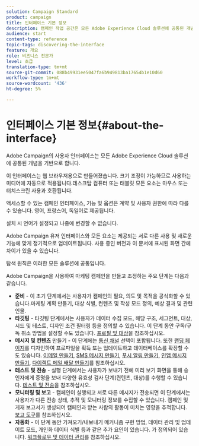 ```yaml
---
solution: Campaign Standard
product: campaign
title: 인터페이스 기본 정보
description: 캠페인 작업 공간은 모든 Adobe Experience Cloud 솔루션에 공통된 개념을 기반으로 합니다.
audience: start
content-type: reference
topic-tags: discovering-the-interface
feature: 개요
role: 비즈니스 전문가
level: 초급
translation-type: tm+mt
source-git-commit: 088b49931ee5047fa6b949813ba17654b1e10d60
workflow-type: tm+mt
source-wordcount: '436'
ht-degree: 5%

---
```



# 인터페이스 기본 정보{#about-the-interface}

Adobe Campaign의 사용자 인터페이스는 모든 Adobe Experience Cloud 솔루션에 공통된 개념을 기반으로 합니다.

이 인터페이스는 웹 브라우저용으로 만들어졌습니다. 크기 조정이 가능하므로 사용하는 미디어에 자동으로 적용됩니다.데스크탑 컴퓨터 또는 태블릿 모든 요소는 마우스 또는 터치스크린 사용과 호환됩니다.

액세스할 수 있는 캠페인 인터페이스, 기능 및 옵션은 계약 및 사용자 권한에 따라 다를 수 있습니다. 영어, 프랑스어, 독일어로 제공됩니다.

설치 시 언어가 설정되고 나중에 변경할 수 없습니다.

Adobe Campaign 유저 인터페이스와 모든 요소는 제공되는 서로 다른 사용 및 새로운 기능에 맞게 정기적으로 업데이트됩니다. 사용 중인 버전과 이 문서에 표시된 화면 간에 차이가 있을 수 있습니다.

탐색 원칙은 이러한 모든 솔루션에 공통입니다.

Adobe Campaign을 사용하여 마케팅 캠페인을 만들고 조정하는 주요 단계는 다음과 같습니다.

* **준비**  - 이 초기 단계에서는 사용자가 캠페인의 필요, 의도 및 목적을 공식화할 수 있습니다.마케팅 계획 만들기, 대상 식별, 컨텐츠 및 작성 모드 정의, 예상 결과 및 관련 인물.
* **타깃팅**  - 타깃팅 단계에서는 사용자가 데이터 수집 모드, 해당 구조, 세그먼트, 대상, 시드 및 테스트, 디자인 조건 필터링 등을 정의할 수 있습니다. 이 단계 동안 구독/구독 취소 방법을 설정할 수도 있습니다. [프로필 및 대상](../../audiences/using/about-profiles.md)을 참조하십시오.
* **메시지 및 컨텐츠**  만들기 - 이 단계에는  [통신 채널](../../channels/using/get-started-communication-channels.md) 선택이 포함됩니다. 또한 [랜딩 페이지](../../channels/using/getting-started-with-landing-pages.md)를 디자인하여 프로파일을 획득 또는 업데이트하고 데이터베이스를 확장할 수도 있습니다. [이메일 만들기](../../channels/using/creating-an-email.md), [SMS 메시지 만들기](../../channels/using/creating-an-sms-message.md), [푸시 알림 만들기](../../channels/using/preparing-and-sending-a-push-notification.md), [인앱 메시지 만들기](../../channels/using/about-in-app-messaging.md), [다이렉트 메일 배달 만들기](../../channels/using/creating-the-direct-mail.md)를 참조하십시오.
* **테스트 및 전송**  - 실행 단계에서는 사용자가 보내기 전에 미리 보기 화면을 통해 승인자에게 증명을 보내 다양한 유효성 검사 단계(컨텐츠, 대상)를 수행할 수 있습니다. [테스트 및 전송](../../sending/using/get-started-sending-messages.md)을 참조하십시오.
* **모니터링 및 보고**  - 캠페인이 실행되고 서로 다른 메시지가 전송되면 이 단계에서는 사용자가 다른 전송 상태, 추적 및 모니터링 정보를 수집할 수 있습니다. 캠페인 및 게재 보고서가 생성되어 캠페인과 받는 사람의 활동이 미치는 영향을 추적합니다. [보고 도구](../../reporting/using/about-dynamic-reports.md)를 참조하십시오.
* **자동화**  - 이 단계 동안 가져오기/내보내기 메커니즘 구현 방법, 데이터 관리 및 업데이트 모드, 개인화 데이터 식별 등과 같은 추가 요인이 있습니다. 가 정의되어 있습니다. [워크플로우 및 데이터 관리](../../automating/using/get-started-workflows.md)를 참조하십시오.